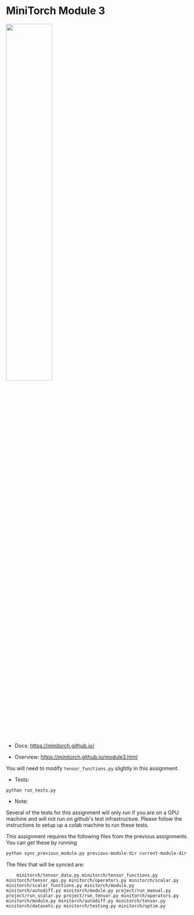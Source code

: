# MiniTorch Module 3

<img src="https://minitorch.github.io/minitorch.svg" width="50%">

* Docs: https://minitorch.github.io/

* Overview: https://minitorch.github.io/module3.html


You will need to modify `tensor_functions.py` slightly in this assignment.

* Tests:

```
python run_tests.py
```

* Note:

Several of the tests for this assignment will only run if you are on a GPU machine and will not
run on github's test infrastructure. Please follow the instructions to setup up a colab machine
to run these tests.

This assignment requires the following files from the previous assignments. You can get these by running

```bash
python sync_previous_module.py previous-module-dir current-module-dir
```

The files that will be synced are:

        minitorch/tensor_data.py minitorch/tensor_functions.py minitorch/tensor_ops.py minitorch/operators.py minitorch/scalar.py minitorch/scalar_functions.py minitorch/module.py minitorch/autodiff.py minitorch/module.py project/run_manual.py project/run_scalar.py project/run_tensor.py minitorch/operators.py minitorch/module.py minitorch/autodiff.py minitorch/tensor.py minitorch/datasets.py minitorch/testing.py minitorch/optim.py